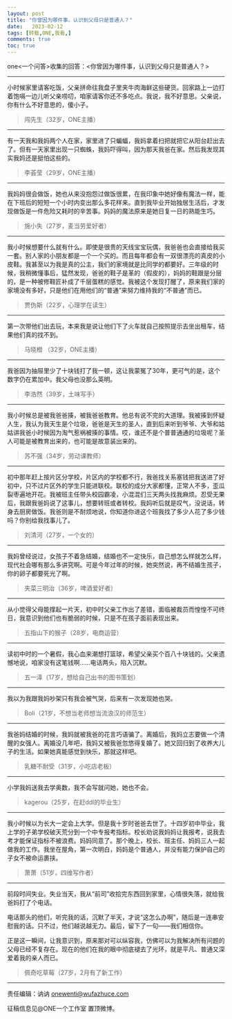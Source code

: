 ```yaml
---
layout: post
title: "你曾因为哪件事，认识到父母只是普通人？"
date:   2023-02-12
tags: [转载,ONE,我看,]
comments: true
toc: true
---
```


one<一个问答>收集的回答：<你曾因为哪件事，认识到父母只是普通人？>

<!-- more -->

---

小时候家里请客吃饭，父亲拼命往我盘子里夹牛肉海鲜这些硬货。回家路上一边打着饱嗝一边儿听父亲唠叨，咱家请客你还不多吃点。我说，我不好意思。父亲说，你有什么不好意思的，傻小子。

>闯先生（32岁，ONE主播）

---

有一天我和我妈两个人在家，家里进了只蝙蝠，我妈拿着扫把就把它从阳台赶出去了。但有一天家里出现一只蜘蛛，我妈吓得叫，因为那天我爸在家。然后我发现其实我妈还是挺怕这些的。

>李荟莹（29岁，ONE主播）

---

我妈妈很会做饭，她也从来没抱怨过做饭很累，在我印象中她好像有魔法一样，能在下班后的短短一个小时内变出那么多花样来。直到我毕业开始独居生活后，才发现做饭是一件危险又耗时的辛苦事。妈妈的魔法原来是她日复一日的熟能生巧。

>施小失（27岁，麦当劳爱好者）

---

我小时候想要什么就有什么。即使是很贵的天线宝宝玩偶，我爸爸也会直接给我买一套。别人家的小朋友都是一个一个买的。而且每年都会有一双很漂亮的真皮的小皮鞋。我甚至以为我是真的公主，我们的家境就是比同学的都要好。三年级的时候，我稍微懂事后，猛然发现，爸爸的鞋子是革的（假皮的），妈妈的鞋跟是分层的，是一种被修鞋匠补成了千层蛋糕的感觉。我被这个发现打醒了，原来我们家的家境没有多好，只是他们在用他们的“普通”来努力维持我的“不普通”而已。

>贾伪斯（22岁，心理学在读生）

---

第一次带他们出去玩，本来我是说让他们下了火车就自己按照提示去坐出租车，结果他们真的找不到。

>马晓橙 （32岁，ONE主播）

---

我爸因为抽屉里少了十块钱打了我一顿，这让我蒙冤了30年，更可气的是，这个数字仍在累加中。我父母也没那么英明。

>李浩然（39岁，土味写手）

---

我小时候总是被我爸爸揍，被我爸爸教育。他总有说不完的大道理。我被揍到怀疑人生，我认为我天生是个垃圾，爸爸是天生的圣人，直到后来听到爷爷、大爷和姑姑讲我爸小时候因为淘气惹祸被揍的事情。哎，谁还不是个普普通通的垃圾呢？圣人可能是被教育出来的，也可能是故意装出来的。

>苏不强（34岁，劳动课教师）

---

初中那年赶上按片区分学校，片区内的学校都不行，我爸找关系塞钱把我送进了好初中，只不过片区外的学生只能进联校。联校的成分大家都懂，正常人不多，歪瓜裂枣遍地开花。我被班主任带头校园霸凌，小混混们三天两头找我麻烦。忍受无果后，我跟我爸妈说了这事儿，想要转班或者转校。我妈听后就是叹气，没说话，转身去厨房做饭。我爸则是不耐烦地说，你知道你进这个班我找了多少人花了多少钱吗？你别给我找事儿了。

>刘清河（27岁，一个女的）

---

我妈曾经说过，女孩子不着急结婚，结婚也不一定快乐，自己想怎么样就怎么样，现代社会哪有那么多讲究啊。可是今年过年的时候，她突然说，再不结婚生孩子，你的卵子都要死光了啊。

>夹菜三明治（36岁，啤酒爱好者）

---

从小觉得父母能撑起一片天，初中时父亲工作出了差错，面临被裁员而惶惶不可终日，我意识到他们也有脆弱的时候，只是不在孩子面前表现出来。

>五指山下的猴子（28岁，电商运营）

---

读初中时的一个暑假，我心血来潮想打篮球，希望父亲买个百八十块钱的。父亲遗憾地说，咱家没有这笔钱啊……电话两头，陷入沉默。

>五一泽（17岁，想给自己出书的图书策划）

---

我以为我跟我妈吵架只有我会被气哭，后来有一次发现她也哭。

>Boli（21岁，不想当老师想当流浪汉的师范生）

---

我爸妈结婚的时候，我妈就被我爸的花言巧语骗了。离婚后，我妈立志要做一个清醒的女强人。离婚没几年吧，我妈又被我爸忽悠得复婚了。她又回归到了收养大儿子的生活。如果她真能感觉到快乐，那就这样吧。

>乳糖不耐受（31岁，小吃店老板）

---

小学我妈送我去学奥数，我不会写就问她，她也不会。

>kagerou（25岁，在赶ddl的毕业生）

---

我小时候以为长大一定会上大学。但是我十岁时爸爸去世了。十四岁初中毕业，我上学的子弟学校破天荒分到一个中专报考指标。校长劝说我妈妈让我报考，说我去考才能保证指标不被浪费。妈妈同意了。那个晚上，校长、班主任、妈妈三人一起做我的工作。我坐在屋角，第一次明白，妈妈是个普通人，并没有能力保护自己的子女不被命运裹挟。

>萧萧（51岁，四维写作者）

---

前段时间失业。失业当天，我从“前司”收拾完东西回到家里，心情很失落，就给我爸妈打了个电话。

电话那头的他们，听完我的话，沉默了半天，才说“这怎么办啊”，随后是一连串安慰我的话。只不过，他们越说越无力。最后，留下了一句——我们相信你。

正是这一瞬间，让我意识到，原来那对可以纵容我，仿佛可以为我解决所有问题的父母已经不复存在。现在的他们在我的眼中彻底褪去了光环，就是平凡、普通又深爱着我的亲人而已。

>佩奇吃草莓（27岁，2月有了新工作）

---

责任编辑：讷讷 onewenti@wufazhuce.com

征稿信息见@ONE一个工作室 置顶微博。

